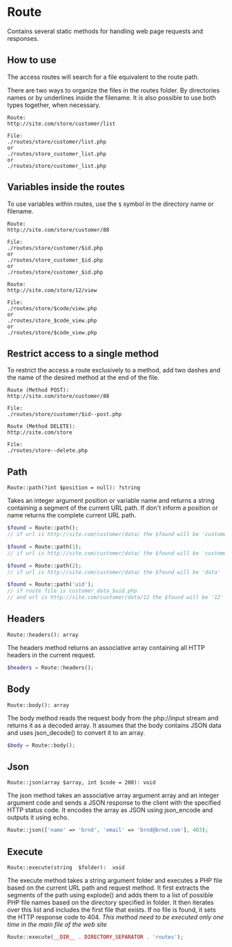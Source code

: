 # Route

Contains several static methods for handling web page requests and responses.

## How to use

The access routes will search for a file equivalent to the route path.

There are two ways to organize the files in the routes folder. By directories names or by underlines inside the filename.
It is also possible to use both types together, when necessary.

```text
Route:
http://site.com/store/customer/list

File:
./routes/store/customer/list.php
or
./routes/store_customer_list.php
or
./routes/store/customer_list.php
```

## Variables inside the routes

To use variables within routes, use the `$` symbol in the directory name or filename.

```text
Route:
http://site.com/store/customer/88

File:
./routes/store/customer/$id.php
or
./routes/store_customer_$id.php
or
./routes/store/customer_$id.php
```

```text
Route:
http://site.com/store/12/view

File:
./routes/store/$code/view.php
or
./routes/store_$code_view.php
or
./routes/store/$code_view.php
```

## Restrict access to a single method

To restrict the access a route exclusively to a method, add two dashes and the name of the desired method at the end of the file.

```text
Route (Method POST):
http://site.com/store/customer/88

File:
./routes/store/customer/$id--post.php
```

```text
Route (Method DELETE):
http://site.com/store

File:
./routes/store--delete.php
```

## Path

`Route::path(?int $position = null): ?string`

Takes an integer argument position or variable name and returns a string containing a segment of the current URL path. If don't inform a position or name returns the complete current URL path.

```php
$found = Route::path();
// if url is http://site.com/customer/data/ the $found will be 'customer/data'

$found = Route::path(1);
// if url is http://site.com/customer/data/ the $found will be 'customer'

$found = Route::path(2);
// if url is http://site.com/customer/data/ the $found will be 'data'

$found = Route::path('uid');
// if route file is customer_data_$uid.php
// and url is http://site.com/customer/data/12 the $found will be '12'
```

## Headers

`Route::headers(): array`

The headers method returns an associative array containing all HTTP headers in the current request.

```php
$headers = Route::headers();
```

## Body

`Route::body(): array`

The body method reads the request body from the php://input stream and returns it as a decoded array.
It assumes that the body contains JSON data and uses json_decode() to convert it to an array.

```php
$body = Route::body();
```

## Json

`Route::json(array $array, int $code = 200): void`

The json method takes an associative array argument array and an integer argument code and sends a JSON response to the client with the specified HTTP status code. It encodes the array as JSON using json_encode and outputs it using echo.

```php
Route::json(['name' => 'brnd', 'email' => 'brnd@brnd.com'], 403);
```

## Execute

`Route::execute(string  $folder):  void`

The execute method takes a string argument folder and executes a PHP file based on the current URL path and request method. It first extracts the segments of the path using explode() and adds them to a list of possible PHP file names based on the directory specified in folder. It then iterates over this list and includes the first file that exists. If no file is found, it sets the HTTP response code to 404.
_This method need to be executed only one time in the main file of the web site_

```php
Route::execute(__DIR__ . DIRECTORY_SEPARATOR . 'routes');
```
